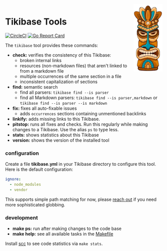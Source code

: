 <img src="tikibase.jpg" width="92" height="216" align="right">

# Tikibase Tools

[![CircleCI](https://circleci.com/gh/kevgo/tikibase.svg?style=shield)](https://circleci.com/gh/kevgo/tikibase)
[![Go Report Card](https://goreportcard.com/badge/github.com/kevgo/tikibase)](https://goreportcard.com/report/github.com/kevgo/tikibase)

The `tikibase` tool provides these commands:

- **check:** verifies the consistency of this Tikibase:
  - broken internal links
  - resources (non-markdown files) that aren't linked to from a markdown file
  - multiple occurrences of the same section in a file
  - inconsistent capitalization of sections
- **find:** semantic search
  - find all parsers: `tikibase find --is parser`
  - find all Markdown parsers: `tikibase find --is parser,markdown` or
    `tikibase find --is parser --is markdown`
- **fix:** fixes all auto-fixable issues
  - adds `occurrences` sections containing unmentioned backlinks
- **linkify:** adds missing links to this Tikibase.
- **pitstop:** runs all fixes and checks. Run this regularly while making
  changes to a Tikibase. Use the alias `ps` to type less.
- **stats:** shows statistics about this Tikibase
- **version:** shows the version of the installed tool

### configuration

Create a file **tikibase.yml** in your Tikibase directory to configure this
tool. Here is the default configuration:

```yml
ignore:
  - node_modules
  - vendor
```

This supports simple path matching for now, please
[reach out](https://github.com/kevgo/tikibase/issues/new) if you need more
sophisticated globbing.

### development

- **make ps:** run after making changes to the code base
- **make help:** see all available tasks in the [Makefile](Makefile)

Install [scc](https://github.com/boyter/scc) to see code statistics via
`make stats`.
